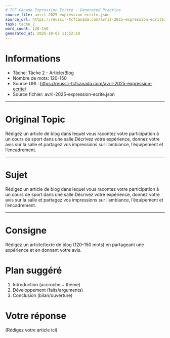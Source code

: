 ```yaml
---
# TCF Canada Expression Écrite - Generated Practice
source_file: avril-2025-expression-ecrite.json
source_url: https://reussir-tcfcanada.com/avril-2025-expression-ecrite/
task: tache_2
word_count: 120-150
generated_at: 2025-10-05 11:52:10
---
```


# Informations
- Tâche: Tâche 2 - Article/Blog
- Nombre de mots: 120-150
- Source URL: https://reussir-tcfcanada.com/avril-2025-expression-ecrite/
- Source fichier: avril-2025-expression-ecrite.json

---

# Original Topic
Rédigez un article de blog dans lequel vous racontez votre participation à un cours de sport dans une salle.Décrivez votre expérience, donnez votre avis sur la salle et partagez vos impressions sur l’ambiance, l’équipement et l’encadrement.

---

# Sujet
Rédigez un article de blog dans lequel vous racontez votre participation à un cours de sport dans une salle.Décrivez votre expérience, donnez votre avis sur la salle et partagez vos impressions sur l’ambiance, l’équipement et l’encadrement.

---
# Consigne
Rédigez un article/texte de blog (120–150 mots) en partageant une expérience et en donnant votre avis.

# Plan suggéré
1. Introduction (accroche + thème)
2. Développement (faits/arguments)
3. Conclusion (bilan/ouverture)

# Votre réponse
(Rédigez votre article ici)
